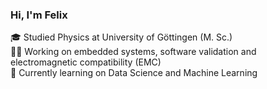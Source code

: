 ### Hi, I'm Felix

🎓 Studied Physics at University of Göttingen (M. Sc.)<br>
👨‍💻 Working on embedded systems, software validation and electromagnetic compatibility (EMC)<br>
💭 Currently learning on Data Science and Machine Learning<br>
